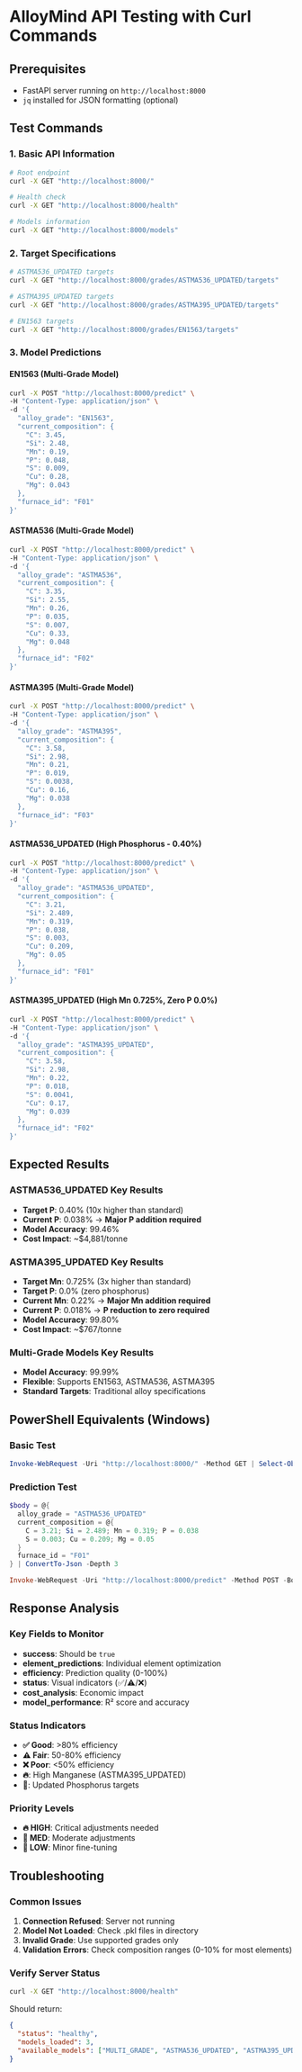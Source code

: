 # AlloyMind API Testing with Curl Commands

## Prerequisites

- FastAPI server running on `http://localhost:8000`
- `jq` installed for JSON formatting (optional)

## Test Commands

### 1. Basic API Information

```bash
# Root endpoint
curl -X GET "http://localhost:8000/"

# Health check
curl -X GET "http://localhost:8000/health"

# Models information
curl -X GET "http://localhost:8000/models"
```

### 2. Target Specifications

```bash
# ASTMA536_UPDATED targets
curl -X GET "http://localhost:8000/grades/ASTMA536_UPDATED/targets"

# ASTMA395_UPDATED targets
curl -X GET "http://localhost:8000/grades/ASTMA395_UPDATED/targets"

# EN1563 targets
curl -X GET "http://localhost:8000/grades/EN1563/targets"
```

### 3. Model Predictions

#### EN1563 (Multi-Grade Model)

```bash
curl -X POST "http://localhost:8000/predict" \
-H "Content-Type: application/json" \
-d '{
  "alloy_grade": "EN1563",
  "current_composition": {
    "C": 3.45,
    "Si": 2.48,
    "Mn": 0.19,
    "P": 0.048,
    "S": 0.009,
    "Cu": 0.28,
    "Mg": 0.043
  },
  "furnace_id": "F01"
}'
```

#### ASTMA536 (Multi-Grade Model)

```bash
curl -X POST "http://localhost:8000/predict" \
-H "Content-Type: application/json" \
-d '{
  "alloy_grade": "ASTMA536",
  "current_composition": {
    "C": 3.35,
    "Si": 2.55,
    "Mn": 0.26,
    "P": 0.035,
    "S": 0.007,
    "Cu": 0.33,
    "Mg": 0.048
  },
  "furnace_id": "F02"
}'
```

#### ASTMA395 (Multi-Grade Model)

```bash
curl -X POST "http://localhost:8000/predict" \
-H "Content-Type: application/json" \
-d '{
  "alloy_grade": "ASTMA395",
  "current_composition": {
    "C": 3.58,
    "Si": 2.98,
    "Mn": 0.21,
    "P": 0.019,
    "S": 0.0038,
    "Cu": 0.16,
    "Mg": 0.038
  },
  "furnace_id": "F03"
}'
```

#### ASTMA536_UPDATED (High Phosphorus - 0.40%)

```bash
curl -X POST "http://localhost:8000/predict" \
-H "Content-Type: application/json" \
-d '{
  "alloy_grade": "ASTMA536_UPDATED",
  "current_composition": {
    "C": 3.21,
    "Si": 2.489,
    "Mn": 0.319,
    "P": 0.038,
    "S": 0.003,
    "Cu": 0.209,
    "Mg": 0.05
  },
  "furnace_id": "F01"
}'
```

#### ASTMA395_UPDATED (High Mn 0.725%, Zero P 0.0%)

```bash
curl -X POST "http://localhost:8000/predict" \
-H "Content-Type: application/json" \
-d '{
  "alloy_grade": "ASTMA395_UPDATED",
  "current_composition": {
    "C": 3.58,
    "Si": 2.98,
    "Mn": 0.22,
    "P": 0.018,
    "S": 0.0041,
    "Cu": 0.17,
    "Mg": 0.039
  },
  "furnace_id": "F02"
}'
```

## Expected Results

### ASTMA536_UPDATED Key Results

- **Target P**: 0.40% (10x higher than standard)
- **Current P**: 0.038% → **Major P addition required**
- **Model Accuracy**: 99.46%
- **Cost Impact**: ~$4,881/tonne

### ASTMA395_UPDATED Key Results

- **Target Mn**: 0.725% (3x higher than standard)
- **Target P**: 0.0% (zero phosphorus)
- **Current Mn**: 0.22% → **Major Mn addition required**
- **Current P**: 0.018% → **P reduction to zero required**
- **Model Accuracy**: 99.80%
- **Cost Impact**: ~$767/tonne

### Multi-Grade Models Key Results

- **Model Accuracy**: 99.99%
- **Flexible**: Supports EN1563, ASTMA536, ASTMA395
- **Standard Targets**: Traditional alloy specifications

## PowerShell Equivalents (Windows)

### Basic Test

```powershell
Invoke-WebRequest -Uri "http://localhost:8000/" -Method GET | Select-Object -ExpandProperty Content
```

### Prediction Test

```powershell
$body = @{
  alloy_grade = "ASTMA536_UPDATED"
  current_composition = @{
    C = 3.21; Si = 2.489; Mn = 0.319; P = 0.038
    S = 0.003; Cu = 0.209; Mg = 0.05
  }
  furnace_id = "F01"
} | ConvertTo-Json -Depth 3

Invoke-WebRequest -Uri "http://localhost:8000/predict" -Method POST -Body $body -ContentType "application/json" | Select-Object -ExpandProperty Content
```

## Response Analysis

### Key Fields to Monitor

- **success**: Should be `true`
- **element_predictions**: Individual element optimization
- **efficiency**: Prediction quality (0-100%)
- **status**: Visual indicators (✅/⚠️/❌)
- **cost_analysis**: Economic impact
- **model_performance**: R² score and accuracy

### Status Indicators

- **✅ Good**: >80% efficiency
- **⚠️ Fair**: 50-80% efficiency
- **❌ Poor**: <50% efficiency
- **🔥**: High Manganese (ASTMA395_UPDATED)
- **🎯**: Updated Phosphorus targets

### Priority Levels

- **🔥 HIGH**: Critical adjustments needed
- **🔸 MED**: Moderate adjustments
- **🔹 LOW**: Minor fine-tuning

## Troubleshooting

### Common Issues

1. **Connection Refused**: Server not running
2. **Model Not Loaded**: Check .pkl files in directory
3. **Invalid Grade**: Use supported grades only
4. **Validation Errors**: Check composition ranges (0-10% for most elements)

### Verify Server Status

```bash
curl -X GET "http://localhost:8000/health"
```

Should return:

```json
{
  "status": "healthy",
  "models_loaded": 3,
  "available_models": ["MULTI_GRADE", "ASTMA536_UPDATED", "ASTMA395_UPDATED"]
}
```
